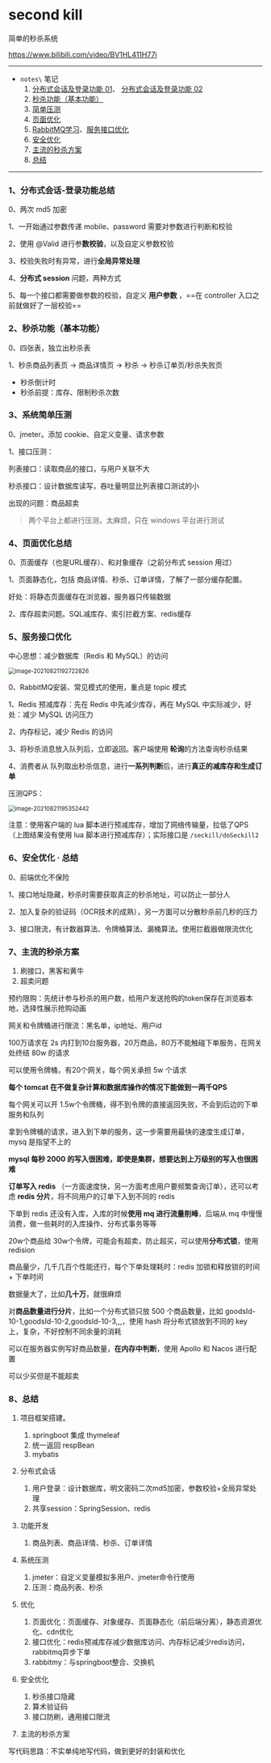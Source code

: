 # second kill

简单的秒杀系统

https://www.bilibili.com/video/BV1HL411H77i

---



- `notes\` 笔记
  1. [分布式会话及登录功能 01](notes/01登录.md)、 [分布式会话及登录功能 02](notes/02分布式会话.md)
  2. [秒杀功能（基本功能）](notes/03秒杀.md)
  3. [简单压测](notes/04压测.md)
  4. [页面优化](notes/05RabbitMQ学习.md)
  5. [RabbitMQ学习](notes/05RabbitMQ学习.md)、[服务接口优化](notes/06服务优化.md)
  6. [安全优化](notes/07安全优化.md)
  7. [主流的秒杀方案](#7%E4%B8%BB%E6%B5%81%E7%9A%84%E7%A7%92%E6%9D%80%E6%96%B9%E6%A1%88)
  8. [总结](#8%E6%80%BB%E7%BB%93)




---

### 1、分布式会话-登录功能总结

0、两次 md5 加密

1、一开始通过参数传递 mobile、password 需要对参数进行判断和校验

2、使用 @Valid 进行参**数校验**，以及自定义参数校验

3、校验失败时有异常，进行**全局异常处理**

4、**分布式 session** 问题，两种方式

5、每一个接口都需要做参数的校验，自定义 **用户参数** ，==在 controller 入口之前就做好了一层校验==



### 2、秒杀功能（基本功能）

0、四张表，独立出秒杀表

1、秒杀商品列表页 -> 商品详情页 -> 秒杀 -> 秒杀订单页/秒杀失败页

- 秒杀倒计时
- 秒杀前提：库存、限制秒杀次数




### 3、系统简单压测
0、jmeter。添加 cookie、自定义变量、请求参数

1、接口压测：

列表接口：读取商品的接口，与用户关联不大

秒杀接口：设计数据库读写，吞吐量明显比列表接口测试的小

出现的问题：商品超卖

> 两个平台上都进行压测，太麻烦，只在 windows 平台进行测试



### 4、页面优化总结

0、页面缓存（也是URL缓存）、和对象缓存（之前分布式 session 用过）

1、页面静态化，包括 商品详情、秒杀、订单详情，了解了一部分缓存配置。

好处：将静态页面缓存在浏览器，服务器只传输数据

2、库存超卖问题。SQL减库存、索引拦截方案、redis缓存



### 5、服务接口优化

中心思想：减少数据库（Redis 和 MySQL）的访问

<img src="https://i.loli.net/2021/08/21/X5vNMgWjbl1ft7U.png" alt="image-20210821192722826" style="zoom:80%;" />

0、RabbitMQ安装、常见模式的使用，重点是 topic 模式

1、Redis 预减库存：先在 Redis 中先减少库存，再在 MySQL 中实际减少，好处：减少 MySQL 访问压力

2、内存标记，减少 Redis 的访问

3、将秒杀消息放入队列后，立即返回。客户端使用 **轮询**的方法查询秒杀结果

4、消费者从 队列取出秒杀信息，进行**一系列判断**后，进行**真正的减库存和生成订单**

压测QPS：

<img src="https://i.loli.net/2021/08/21/vGASbgtMPsjXwq6.png" alt="image-20210821195352442" style="zoom:80%;" />

注意：使用客户端的 lua 脚本进行预减库存，增加了网络传输量，拉低了QPS（上图结果没有使用 lua 脚本进行预减库存）；实际接口是 `/seckill/doSeckill2`



### 6、安全优化 · 总结

0、前端优化不保险

1、接口地址隐藏，秒杀时需要获取真正的秒杀地址，可以防止一部分人

2、加入复杂的验证码（OCR技术的成熟），另一方面可以分散秒杀前几秒的压力

3、接口限流，有计数器算法、令牌桶算法、漏桶算法。使用拦截器做限流优化



### 7、主流的秒杀方案



1. 刷接口，黑客和黄牛
2. 超卖问题



预约限购：先统计参与秒杀的用户数，给用户发送抢购的token保存在浏览器本地，选择性展示抢购动画



网关和令牌桶进行限流：黑名单，ip地址、用户id



100万请求在 2s 内打到10台服务器，20万商品，80万不能触碰下单服务，在网关处终结 80w 的请求

可以使用令牌桶，有20个网关，每个网关承担 5w 个请求

**每个 tomcat 在不做复杂计算和数据库操作的情况下能做到一两千QPS**

每个网关可以开 1.5w个令牌桶，得不到令牌的直接返回失败，不会到后边的下单服务和队列

拿到令牌桶的请求，进入到下单的服务，这一步需要用最快的速度生成订单，mysq 是指望不上的

**mysql 每秒 2000 的写入很困难，即使是集群，想要达到上万级别的写入也很困难**

**订单写入 redis** （一方面速度快，另一方面考虑用户要频繁查询订单），还可以考虑 **redis 分片**，将不同用户的订单下入到不同的 redis

下单到 redis 还没有入库，入库的时候**使用 mq 进行流量削峰**，后端从 mq 中慢慢消费，做一些耗时的入库操作、分布式事务等等

20w个商品给 30w个令牌，可能会有超卖，防止超买，可以使用**分布式锁**，使用 redision

商品量少，几千几百个性能还行，每个下单处理耗时：redis 加锁和释放锁的时间 + 下单时间

数据量大了，比如**几十万**，就很麻烦

对**商品数量进行分片**，比如一个分布式锁只放 500 个商品数量，比如 goodsId-10-1,goodsId-10-2,goodsId-10-3,,,，使用 hash 将分布式锁放到不同的 key 上，复杂，不好控制不同余量的消耗

可以在服务器实例写好商品数量，**在内存中判断**，使用 Apollo 和 Nacos 进行配置

可以少买但是不能超卖



### 8、总结

1. 项目框架搭建。
   1. springboot 集成 thymeleaf
   2. 统一返回 respBean
   3. mybatis
2. 分布式会话
   1. 用户登录：设计数据库，明文密码二次md5加密，参数校验+全局异常处理
   2. 共享session：SpringSession、redis

3. 功能开发
   1. 商品列表、商品详情、秒杀、订单详情
4. 系统压测
   1. jmeter：自定义变量模拟多用户、jmeter命令行使用
   2. 压测：商品列表、秒杀

5. 优化
   1. 页面优化：页面缓存、对象缓存、页面静态化（前后端分离），静态资源优化、cdn优化
   2. 接口优化：redis预减库存减少数据库访问、内存标记减少redis访问，rabbitmq异步下单
   3. rabbitmy：与springboot整合、交换机
6. 安全优化
   1. 秒杀接口隐藏
   2. 算术验证码
   3. 接口防刷，通用接口限流
7. 主流的秒杀方案



写代码思路：不实单纯地写代码，做到更好的封装和优化	





